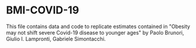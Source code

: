 # BMI-COVID-19

This file contains data and code to replicate estimates contained in "Obesity may not shift severe Covid-19 disease to younger ages" by Paolo Brunori, Giulio I. Lampronti, Gabriele Simontacchi.
